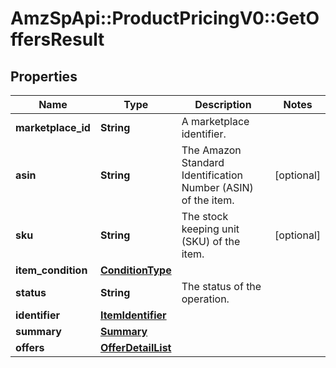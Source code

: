 # AmzSpApi::ProductPricingV0::GetOffersResult

## Properties
Name | Type | Description | Notes
------------ | ------------- | ------------- | -------------
**marketplace_id** | **String** | A marketplace identifier. | 
**asin** | **String** | The Amazon Standard Identification Number (ASIN) of the item. | [optional] 
**sku** | **String** | The stock keeping unit (SKU) of the item. | [optional] 
**item_condition** | [**ConditionType**](ConditionType.md) |  | 
**status** | **String** | The status of the operation. | 
**identifier** | [**ItemIdentifier**](ItemIdentifier.md) |  | 
**summary** | [**Summary**](Summary.md) |  | 
**offers** | [**OfferDetailList**](OfferDetailList.md) |  | 

